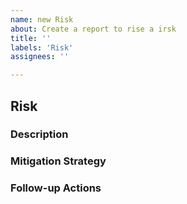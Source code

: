```yaml
---
name: new Risk
about: Create a report to rise a irsk
title: ''
labels: 'Risk'
assignees: ''

---
```


## Risk 

### Description

### Mitigation Strategy

### Follow-up Actions
